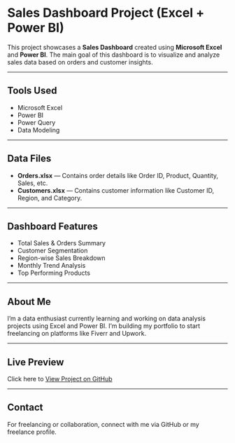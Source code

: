 # Sales Dashboard Project (Excel + Power BI)

This project showcases a **Sales Dashboard** created using **Microsoft Excel** and **Power BI**. The main goal of this dashboard is to visualize and analyze sales data based on orders and customer insights.

---

## **Tools Used**
- Microsoft Excel
- Power BI
- Power Query
- Data Modeling

---

## **Data Files**
- **Orders.xlsx** — Contains order details like Order ID, Product, Quantity, Sales, etc.
- **Customers.xlsx** — Contains customer information like Customer ID, Region, and Category.

---

## **Dashboard Features**
- Total Sales & Orders Summary
- Customer Segmentation
- Region-wise Sales Breakdown
- Monthly Trend Analysis
- Top Performing Products

---

## **About Me**
I’m a data enthusiast currently learning and working on data analysis projects using Excel and Power BI. I’m building my portfolio to start freelancing on platforms like Fiverr and Upwork.

---

## **Live Preview**
Click here to [View Project on GitHub](https://github.com/gayatri1130/sale-dashboard-excel-powerbi)

---

## **Contact**
For freelancing or collaboration, connect with me via GitHub or my freelance profile.
